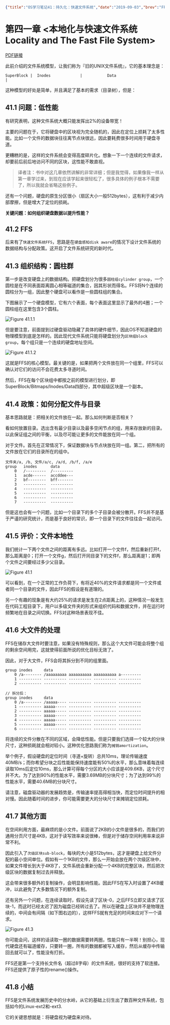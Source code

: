 ```json lw-blog-meta
{"title":"OS学习笔记41：持久化：快速文件系统","date":"2019-09-03","brev":"FFS是文件系统发展历史中的分水岭，是现代文件系统的祖先。","tags":["OS"],"path":"blog/2019/190903-OS学习笔记41.md"}
```



# 第四一章 <本地化与快速文件系统 Locality and The Fast File System>

[PDF链接](http://pages.cs.wisc.edu/~remzi/OSTEP/file-ffs.pdf)

此前介绍的文件系统模型，让我们称为『旧的UNIX文件系统』，它的基本理念是：

```text
SuperBlock |  Inodes             |           Data                                        |
```

这种模型的好处是简单，并且满足了基本的需求（目录树），但是：

## 41.1 问题：低性能

有研究表明，这种文件系统大概只能发挥出2%的设备带宽！

主要的问题在于，它将硬盘中的区块视为完全随机的，因此在定位上损耗了太多性能。比如一个文件的数据块往往离节点块很远，因此要耗费很多时间用于硬盘寻道。

更糟糕的是，这样的文件系统会变得高度碎片化。想象一下一个连续的文件请求，却要前后前后地访问不同的区块，这性能不敢直视。

> 译者注：书中对这几章依然讲解的非常详细；但是我觉得，如果像我一样从第一章学过来，到现在应该学起来很轻松了，很多具体的例子根本不需要了，所以我就会省略这些例子。

还有一个问题，硬盘的原生分区很小（扇区大小一般512bytes），这有利于减少内部摩擦，但是增大了定位的损耗。

**关键问题：如何组织硬盘数据以提升性能？**

## 41.2 FFS

后来有了`快速文件系统FFS`，思路是在`硬盘感知disk aware`的情况下设计文件系统的数据结构与分配政策。这开启了文件系统研究的新时代。

## 41.3 组织结构：圆柱群

第一步是改变硬盘上的数据结构。把硬盘划分为很多`圆柱组cylinder group`，一个圆柱是在不同表面距离圆心相等磁道的集合，因其形状而得名。FFS将N个连续的圆柱分为一组，因此整个硬盘可以看作是一些圆柱组的集合。

下图展示了一个硬盘模型，它有六个表面，每个表面这里显示了最外的4圈；一个圆柱组在这里包含3个圆柱。

![Figure 41.1.1](/static/blog/2019-09-03-Fig-41-1-1.png)

但是要注意，前面提到过硬盘驱动隐藏了具体的硬件细节，因此OS不知道硬盘的物理模型到底是怎样的。因此现代文件系统只能将硬盘划分为`区块组block group`，每个组只是一个连续的硬盘地址空间。

![Figure 41.1.2](/static/blog/2019-09-03-Fig-41-1-2.png)

这就是FFS的核心模型。最关键的是，如果把两个文件放在同一个组里，FFS可以确认对它们的访问不会花费太多寻道时间。

然后，FFS在每个区块组中都按之前的模型进行划分，即SuperBlock/Bitmaps/Inodes/Data四部分，其中超级区块是一个副本。

## 41.4 政策：如何分配文件与目录

基本思路就是：把相关的文件放在一起。那么如何判断是否相关？

看如何放置目录。选出含有最少目录以及最多空闲节点的组，用来存放新的目录。以此保证组之间的平衡，以及尽可能让更多的文件能放在同一个组。

对于文件。首先在正常情况下，保证数据块与节点块放在同一组。第二，把所有的文件放在它们的目录所在的组中。

```text
文件夹/a, /b, 文件/a/c, /a/d, /b/f, /a/e
group   inodes      data
    0   /---------  /---------
    1   acde------  accddee---
    2   bf--------  bff-------
    3   ----------  ----------
    4   ----------  ----------
    5   ----------  ----------
    6   ----------  ----------
    7   ----------  ----------
```

但是这也会有一个问题，比如一个目录下的多个子目录会被分散开。FFS并不是基于严谨的研究统计，而是基于良好的常识，即一个目录下的文件往往会一起访问。

## 41.5 评价：文件本地性

我们统计一下两个文件之间的距离有多远。比如打开一个文件f，然后重新打开f，那么距离是0；打开一个文件g，然后打开同目录下的文件f，那么距离是1；即两个文件之间要经过多少父目录。

![Figure 41.1](/static/blog/2019-09-03-Fig-41-1.png)

可以看到，在一个正常的工作负荷下，有将近40%的文件请求都是同一个文件或者同一个目录的文件，因此FFS的假设是有道理的。

另一个有趣的现象是有大约25%的请求是发生在2点距离上的，这种情况一般发生在代码工程目录下，用户以多级文件夹的形式来组织代码和数据文件，并在运行时频繁地在目录之间切换。FFS对这种场景表现不佳。

## 41.6 大文件的处理

FFS在储存大文件时要注意，如果没有特殊规则，那么这个大文件可能会将整个组的剩余空间用完，这就使得前面所说的优化目标无效了。

因此，对于大文件，FFS会将其拆分到不同的组里面。

```text
group inodes     data
    0 /a-------- /aaaaaaaaa aaaaaaaaaa aaaaaaaaaa a---------
    1 ---------- ---------- ---------- ---------- ----------
    2 ---------- ---------- ---------- ---------- ----------

// 拆分后：
group inodes     data
    0 /a-------- /aaaaa---- ---------- ---------- ----------
    1 ---------- aaaaa----- ---------- ---------- ----------
    2 ---------- aaaaa----- ---------- ---------- ----------
    3 ---------- aaaaa----- ---------- ---------- ----------
    4 ---------- aaaaa----- ---------- ---------- ----------
    5 ---------- aaaaa----- ---------- ---------- ----------
    6 ---------- ---------- ---------- ---------- ----------
```

将连续的文件分散在不同的区域，会降低性能。但是只要我们选择一个较大的分块尺寸，这种损耗就会相对较小。这种优化思路我们称为`摊销amortization`。

举个例子，假设硬盘的定位时间（寻道+旋转）总共10ms，理论传输速度40MB/s；而你希望分块之后性能能保持速度能有50%的水平，那么意味着每连续读取10ms后定位10ms，那么计算可得每个分区的大小应该是409.6KB，这个尺寸并不大。为了达到90%的性能水平，需要3.69MB的分块尺寸；为了达到99%的性能水平，需要40.6MB的分块尺寸。

请注意，磁盘驱动器的发展趋势是，传输速率提高得相当快，而定位时间提升的相对慢。因此随着时间的进步，你可能需要更大的分块尺寸来摊销定位损耗。

## 41.7 其他方面

在空间利用方面，最麻烦的是小文件。前面说了2KB的小文件是很多的，而我们的通用分页尺寸是4KB，这对于读写效率来说很棒，但是对于储存空间利用率来说非常不利。

因此引入了`次级区块sub-block`，每块的大小是512bytes，这才是硬盘上给文件分配的最小空间单位。假如有一个1KB的文件，那么一开始会放在两个次级区块中，如果文件增长到大于4KB了，文件系统会重新分配一个4KB的完整区块，然后把次级区块的数据复制过去并释放。

这会带来很多额外的复制操作，会明显影响性能。因此FFS在写入时设置了4KB缓冲，以此避免了大多数情况下的额外复制。

还有另外一个问题，在连续读取时，假设先读了区块-0，之后FFS立即又请求了区块-1，而这时已经太迟了因为磁盘已经转过去了。所以在硬盘上区块并不是物理连续的，中间会有间隔（如下图右边的），这样FFS就有充足的时间来应对下一个请求。

![Figure 41.3](/static/blog/2019-09-03-Fig-41-3.png)

你可能会问，这样的话读取一圈的数据需要转两圈，性能只有一半啊！别担心，现代硬盘还有磁道缓存，只要转一圈，所有的数据都被写入缓存，然后从缓存中传输回去就可以了，性能没有打折。

FFS还是第一个支持长文件名（超过8字母）的文件系统，很好的支持了软连接。FFS还提供了原子性的rename()操作。

## 41.8 小结

FFS是文件系统发展历史中的分水岭，从它的基础上衍生出了数百种文件系统，包括如今的Linux-ext2和-ext3.

它的关键思想就是：将硬盘视为硬盘来对待。
